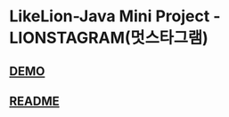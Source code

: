 # LikeLion-Java Mini Project - LIONSTAGRAM(멋스타그램)

## [DEMO](https://likelion.run-us-west2.goorm.io/)
## [README](https://denim-vicuna-d98.notion.site/d9c4fa746a0347f1a9d632b5ca9eec47?v=eebb54fddfd34e44bdfae6c80401076b&pvs=4)
